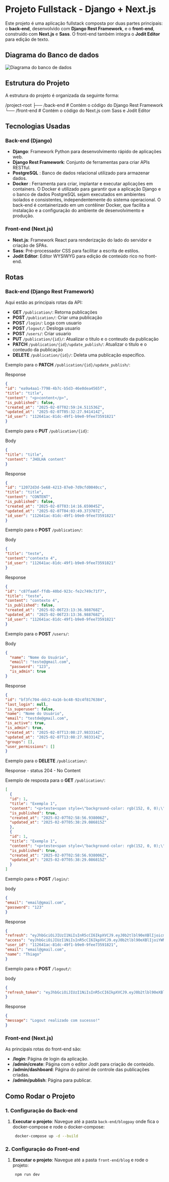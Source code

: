 # Projeto Fullstack - Django + Next.js

Este projeto é uma aplicação fullstack composta por duas partes principais: o **back-end**, desenvolvido com **Django Rest Framework**, e o **front-end**, construído com **Next.js** e **Sass**. O front-end também integra o **Jodit Editor** para edição de texto.

## Diagrama do Banco de dados

![Diagrama do banco de dados](diagrama-blogpay.png)

## Estrutura do Projeto

A estrutura do projeto é organizada da seguinte forma:

/project-root ├── /back-end # Contém o código do Django Rest Framework └── /front-end # Contém o código do Next.js com Sass e Jodit Editor

## Tecnologias Usadas

### Back-end (Django)
- **Django**: Framework Python para desenvolvimento rápido de aplicações web.
- **Django Rest Framework**: Conjunto de ferramentas para criar APIs RESTful.
- **PostgreSQL** : Banco de dados relacional utilizado para armazenar dados.
- **Docker** : Ferramenta para criar, implantar e executar aplicações em containers. O Docker é utilizado para garantir que a aplicação Django e o banco de dados PostgreSQL sejam executados em ambientes isolados e consistentes, independentemente do sistema operacional. O back-end é containerizado em um contêiner Docker, que facilita a instalação e a configuração do ambiente de desenvolvimento e produção.

### Front-end (Next.js)
- **Next.js**: Framework React para renderização do lado do servidor e criação de SPAs.
- **Sass**: Pré-processador CSS para facilitar a escrita de estilos.
- **Jodit Editor**: Editor WYSIWYG para edição de conteúdo rico no front-end.

## Rotas

### Back-end (Django Rest Framework)

Aqui estão as principais rotas da API:

- **GET** `/publication/`: Retorna publicações
- **POST** `/publication/`: Criar uma publicação
- **POST** `/login/`: Loga com usuario
- **POST** `/logout/`: Desloga usuario
- **POST** `/users/`: Criar usuario
- **PUT** `/publication/{id}/`: Atualizar o titulo e o conteudo da publicação
- **PATCH** `/publication/{id}/update_publish/`: Atualizar o titulo e o conteudo da publicação
- **DELETE** `/publication/{id}/`: Deleta uma publicação específico.

Exemplo para o **PATCH** `/publication/{id}/update_publish/`:

Response

```json
{
"id": "ea9a4aa1-7798-4b7c-b5d3-46e0dea4565f",
"title": "title",
"content": "<p>content</p>",
"is_published": false,
"created_at": "2025-02-07T02:59:24.511536Z",
"updated_at": "2025-02-07T05:32:27.941414Z",
"id_user": "112641ac-81dc-49f1-b9e0-9fee73591821"
}
```

Exemplo para o **PUT** `/publication/{id}`:

Body

```json
{
"title": "title",
"content": "JHOLHA content"
}
```

Response

```json
{
"id": "12072d3d-5e68-4213-87e0-7d9cfd0040cc",
"title": "title",
"content": "CONTENT",
"is_published": false,
"created_at": "2025-02-07T03:14:16.659045Z",
"updated_at": "2025-02-07T04:03:49.373707Z",
"id_user": "112641ac-81dc-49f1-b9e0-9fee73591821"
}
```

Exemplo para o **POST** `/publication/`:

Body

```json
{
"title": "teste",
"content":"contexto 4",
"id_user": "112641ac-81dc-49f1-b9e0-9fee73591821"
}
```

Response 

```json
{
"id": "c87faa6f-ffdb-40bd-923c-fe2c749c71f7",
"title": "teste",
"content": "contexto 4",
"is_published": false,
"created_at": "2025-02-06T23:13:36.988768Z",
"updated_at": "2025-02-06T23:13:36.988768Z",
"id_user": "112641ac-81dc-49f1-b9e0-9fee73591821"
}
```

Exemplo para o **POST** `/users/`:

Body

```json
{
  "name": "Nome do Usuário",
  "email": "teste@gmail.com",
  "password": "123",
  "is_admin": true
}
```

Response

```json
{
"id": "bf3fc704-ddc2-4a16-bc48-92c4f8176384",
"last_login": null,
"is_superuser": false,
"name": "Nome do Usuário",
"email": "testde@gmail.com",
"is_active": true,
"is_admin": true,
"created_at": "2025-02-07T13:08:27.983314Z",
"updated_at": "2025-02-07T13:08:27.983314Z",
"groups": [],
"user_permissions": []
}
```


Exemplo para o **DELETE** `/publication/`:

Response - status 204 - No Content



Exemplo de resposta para o **GET** `/publication/`:

```json
[
  {
  "id": 1,
  "title": "Exemplo 1",
  "content": "<p>teste<span style=\"background-color: rgb(152, 0, 0);\">aa</span></p>",
  "is_published": true,
  "created_at": "2025-02-07T02:58:56.938006Z",
  "updated_at": "2025-02-07T05:38:29.086815Z"
  },
  {
  "id": 1,
  "title": "Exemplo 1",
  "content": "<p>teste<span style=\"background-color: rgb(152, 0, 0);\">aa</span></p>",
  "is_published": true,
  "created_at": "2025-02-07T02:58:56.938006Z",
  "updated_at": "2025-02-07T05:38:29.086815Z"
  }
]
```

Exemplo para o **POST** `/login/`:

body

```json
{
"email": "email@gmail.com",
"password": "123"
}
```

Response

```json
{
"refresh": "eyJhbGciOiJIUzI1NiIsInR5cCI6IkpXVCJ9.eyJ0b2tlbl90eXBlIjoicmVmcmVzaCIsImV4cCI6MTc0MTUxNzkxOSwiaWF0IjoxNzM4OTI1OTE5LCJqdGkiOiI1YzZiNThhYzc1MzU0MDQ1YTBiMTU4ZDQ1ODM5NzU2MSIsInVzZXJfaWQiOiIxMTI2NDFhYy04MWRjLTQ5ZjEtYjllMC05ZmVlNzM1OTE4MjEiLCJlbWFpbCI6InRoaWFnb0BnbWFpbC5jb20iLCJuYW1lIjoiVGhpYWdvIiwiaXNfYWRtaW4iOnRydWV9.kIxUeKIlP1VIXBrY9Bl9F80240OQM_m98S_BvP7ZOXQ",
"access": "eyJhbGciOiJIUzI1NiIsInR5cCI6IkpXVCJ9.eyJ0b2tlbl90eXBlIjoiYWNjZXNzIiwiZXhwIjoxNzM5NTMwNzE5LCJpYXQiOjE3Mzg5MjU5MTksImp0aSI6IjA5YzVhNTIzYzZhYTRkNmM4ZWI0YWRhYTEyZTkxMGZlIiwidXNlcl9pZCI6IjExMjY0MWFjLTgxZGMtNDlmMS1iOWUwLTlmZWU3MzU5MTgyMSIsImVtYWlsIjoidGhpYWdvQGdtYWlsLmNvbSIsIm5hbWUiOiJUaGlhZ28iLCJpc19hZG1pbiI6dHJ1ZX0.7bbi2wPpXlvuDxP5uY7jxQKA9a7tCfPBCUC4q280nxg",
"user_id": "112641ac-81dc-49f1-b9e0-9fee73591821",
"email": "email@gmail.com",
"name": "Thiago"
}
```

Exemplo para o **POST** `/logout/`:

body

```json
{
"refresh_token": "eyJhbGciOiJIUzI1NiIsInR5cCI6IkpXVCJ9.eyJ0b2tlbl90eXBlIjoicmVmcmVzaCIsImV4cCI6MTc0MTUxNzkxOSwiaWF0IjoxNzM4OTI1OTE5LCJqdGkiOiI1YzZiNThhYzc1MzU0MDQ1YTBiMTU4ZDQ1ODM5NzU2MSIsInVzZXJfaWQiOiIxMTI2NDFhYy04MWRjLTQ5ZjEtYjllMC05ZmVlNzM1OTE4MjEiLCJlbWFpbCI6InRoaWFnb0BnbWFpbC5jb20iLCJuYW1lIjoiVGhpYWdvIiwiaXNfYWRtaW4iOnRydWV9.kIxUeKIlP1VIXBrY9Bl9F80240OQM_m98S_BvP7ZOXQ"
}
```

Response

```json
{
"message": "Logout realizado com sucesso!"
}
```

### Front-end (Next.js)

As principais rotas do front-end são:

*   **/login**: Página de login da aplicação.
*   **/admin/create**: Página com o editor Jodit para criação de conteúdo.
*   **/admin/dashboard**: Página do painel de controle das publicações criadas.
*   **/admin/publish**: Página para publicar.

## Como Rodar o Projeto

### 1. Configuração do Back-end

1. **Executar o projeto**:
   Navegue até a pasta `back-end/blogpay` onde fica o docker-compose e rode o docker-compose:

   ```bash
    docker-compose up -d --build
   ```

### 2. Configuração do Front-end

1. **Executar o projeto**:
   Navegue até a pasta `front-end/blog` e rode o projeto:

   ```bash
    npm run dev
   ```
